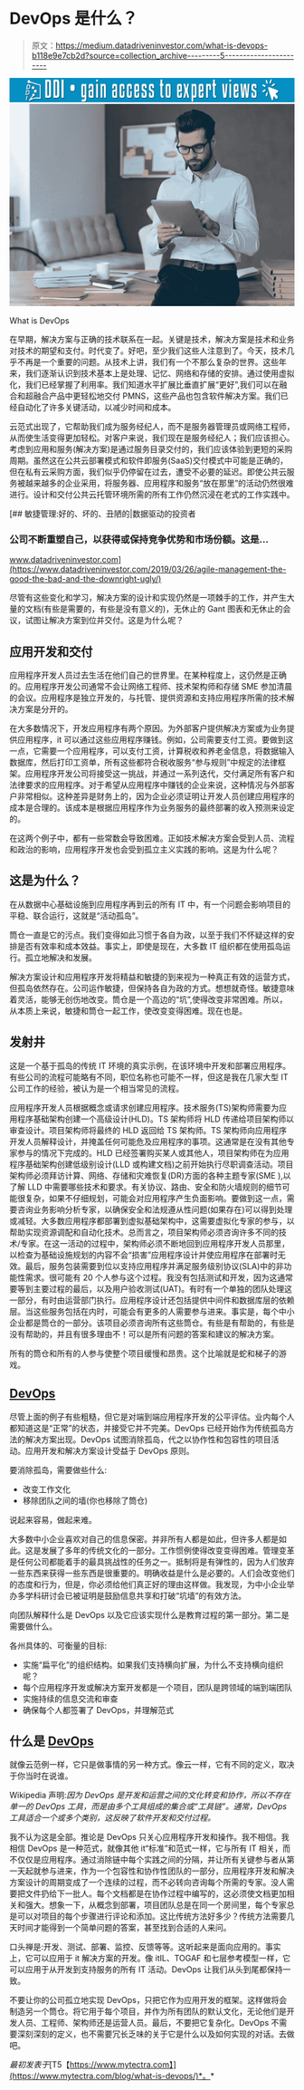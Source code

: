 # DevOps 是什么？

> 原文：<https://medium.datadriveninvestor.com/what-is-devops-b118e9e7cb2d?source=collection_archive---------5----------------------->

[![](img/a823a4fce0b2af756697ddfe14d52271.png)](http://www.track.datadriveninvestor.com/1B9E)![](img/a594d87a1af5b0e2735dcaa9a4530804.png)

What is DevOps

在早期，解决方案与正确的技术联系在一起。关键是技术，解决方案是技术和业务对技术的期望和支付。时代变了。好吧，至少我们这些人注意到了。今天，技术几乎不再是一个重要的问题。从技术上讲，我们有一个不那么复杂的世界。这些年来，我们逐渐认识到技术基本上是处理、记忆、网络和存储的安排。通过使用虚拟化，我们已经掌握了利用率。我们知道水平扩展比垂直扩展“更好”,我们可以在融合和超融合产品中更轻松地交付 PMNS，这些产品也包含软件解决方案。我们已经自动化了许多关键活动，以减少时间和成本。

云范式出现了，它帮助我们成为服务经纪人，而不是服务器管理员或网络工程师，从而使生活变得更加轻松。对客户来说，我们现在是服务经纪人；我们应该担心。考虑到应用和服务(解决方案)是通过服务目录交付的，我们应该体验到更短的采购周期。虽然这在公共云部署模式和软件即服务(SaaS)交付模式中可能是正确的，但在私有云采购方面，我们似乎仍停留在过去，遭受不必要的延迟。即使公共云服务被越来越多的企业采用，将服务器、应用程序和服务“放在那里”的活动仍然很难进行。设计和交付公共云托管环境所需的所有工作仍然沉浸在老式的工作实践中。

[](https://www.datadriveninvestor.com/2019/03/26/agile-management-the-good-the-bad-and-the-downright-ugly/) [## 敏捷管理:好的、坏的、丑陋的|数据驱动的投资者

### 公司不断重塑自己，以获得或保持竞争优势和市场份额。这是…

www.datadriveninvestor.com](https://www.datadriveninvestor.com/2019/03/26/agile-management-the-good-the-bad-and-the-downright-ugly/) 

尽管有这些变化和学习，解决方案的设计和实现仍然是一项棘手的工作，并产生大量的文档(有些是需要的，有些是没有意义的)，无休止的 Gant 图表和无休止的会议，试图让解决方案到位并交付。这是为什么呢？

## **应用开发和交付**

应用程序开发人员过去生活在他们自己的世界里。在某种程度上，这仍然是正确的。应用程序开发公司通常不会让网络工程师、技术架构师和存储 SME 参加清晨的会议。应用程序是独立开发的，与托管、提供资源和支持应用程序所需的技术解决方案是分开的。

在大多数情况下，开发应用程序有两个原因。为外部客户提供解决方案或为业务提供应用程序，it 可以通过这些应用程序赚钱。例如，公司需要支付工资。要做到这一点，它需要一个应用程序，可以支付工资，计算税收和养老金信息，将数据输入数据库，然后打印工资单，所有这些都符合税收服务“参与规则”中规定的法律框架。应用程序开发公司将接受这一挑战，并通过一系列迭代，交付满足所有客户和法律要求的应用程序。对于希望从应用程序中赚钱的企业来说，这种情况与外部客户非常相似。这种差异是财务上的，因为企业必须证明让开发人员创建应用程序的成本是合理的。该成本是根据应用程序作为业务服务的最终部署的收入预测来设定的。

在这两个例子中，都有一些常数会导致困难。正如技术解决方案会受到人员、流程和政治的影响，应用程序开发也会受到孤立主义实践的影响。这是为什么呢？

## **这是为什么？**

在从数据中心基础设施到应用程序再到云的所有 IT 中，有一个问题会影响项目的平稳、联合运行，这就是“活动孤岛”。

筒仓一直是它的污点。我们变得如此习惯于各自为政，以至于我们不怀疑这样的安排是否有效率和成本效益。事实上，即使是现在，大多数 IT 组织都在使用孤岛运行。孤立地解决和发展。

解决方案设计和应用程序开发将精益和敏捷的到来视为一种真正有效的运营方式，但孤岛依然存在。公司运作敏捷，但保持各自为政的方式。想想就奇怪。敏捷意味着灵活，能够无创伤地改变。筒仓是一个高边的“坑”,使得改变非常困难。所以，从本质上来说，敏捷和筒仓一起工作，使改变变得困难。现在也是。

## **发射井**

这是一个基于孤岛的传统 IT 环境的真实示例，在该环境中开发和部署应用程序。有些公司的流程可能略有不同，职位名称也可能不一样，但这是我在几家大型 IT 公司工作的经验，被认为是一个相当常见的流程。

应用程序开发人员根据概念或请求创建应用程序。技术服务(TS)架构师需要为应用程序基础架构创建一个高级设计(HLD)。TS 架构师将 HLD 传递给项目架构师以审查设计。项目架构师将最终的 HLD 返回给 TS 架构师。TS 架构师向应用程序开发人员解释设计，并掩盖任何可能危及应用程序的事项。这通常是在没有其他专家参与的情况下完成的。HLD 已经签署购买某人或其他人，项目架构师在为应用程序基础架构创建低级别设计(LLD 或构建文档)之前开始执行尽职调查活动。项目架构师必须拜访计算、网络、存储和灾难恢复(DR)方面的各种主题专家(SME ),以了解 LLD 中需要哪些技术和要求。有关协议、路由、安全和防火墙规则的细节可能很复杂，如果不仔细规划，可能会对应用程序产生负面影响。要做到这一点，需要咨询业务影响分析专家，以确保安全和法规遵从性问题(如果存在)可以得到处理或减轻。大多数应用程序都部署到虚拟基础架构中，这需要虚拟化专家的参与，以帮助实现资源调配和自动化技术。总而言之，项目架构师必须咨询许多不同的技术/专家。在这一活动的过程中，架构师必须不断地回到应用程序开发人员那里，以检查为基础设施规划的内容不会“损害”应用程序设计并使应用程序在部署时无效。最后，服务包装需要到位以支持应用程序并满足服务级别协议(SLA)中的非功能性需求。很可能有 20 个人参与这个过程。我没有包括测试和开发，因为这通常要等到主要过程的最后，以及用户验收测试(UAT)。有时有一个单独的团队处理这一部分，有时由运营部门执行。应用程序设计还包括提供中间件和数据库层的依赖层。当这些服务包括在内时，可能会有更多的人需要参与进来。事实是，每个中小企业都是筒仓的一部分。该项目必须咨询所有这些筒仓。有些是有帮助的，有些是没有帮助的，并且有很多理由不！可以是所有问题的答案和建议的解决方案。

所有的筒仓和所有的人参与使整个项目缓慢和昂贵。这个比喻就是蛇和梯子的游戏。

## [**DevOps**](https://www.mytectra.com/devops-training-in-bangalore.html)

尽管上面的例子有些粗糙，但它是对端到端应用程序开发的公平评估。业内每个人都知道这是“正常”的状态，并接受它并不完美。DevOps 已经开始作为传统孤岛方法的解决方案出现。DevOps 试图消除孤岛，代之以协作性和包容性的项目活动。应用开发和解决方案设计受益于 DevOps 原则。

要消除孤岛，需要做些什么:

*   改变工作文化
*   移除团队之间的墙(你也移除了筒仓)

说起来容易，做起来难。

大多数中小企业喜欢对自己的信息保密。并非所有人都是如此，但许多人都是如此。这是发展了多年的传统文化的一部分。工作惯例使得改变变得困难。管理变革是任何公司都能着手的最具挑战性的任务之一。抵制将是有弹性的，因为人们放弃一些东西来获得一些东西是很重要的。明确收益是什么是必要的。人们会改变他们的态度和行为，但是，你必须给他们真正好的理由这样做。我发现，为中小企业举办多学科研讨会已被证明是鼓励信息共享和打破“坑墙”的有效方法。

向团队解释什么是 DevOps 以及它应该实现什么是教育过程的第一部分。第二是需要做什么。

各州具体的、可衡量的目标:

*   实施“扁平化”的组织结构。如果我们支持横向扩展，为什么不支持横向组织呢？
*   每个应用程序开发或解决方案开发都是一个项目，团队是跨领域的端到端团队
*   实施持续的信息交流和审查
*   确保每个人都签署了 DevOps，并理解范式

## **什么是** [**DevOps**](https://www.mytectra.com/devops-training-in-bangalore.html)

就像云范例一样，它只是做事情的另一种方式。像云一样，它有不同的定义，取决于你当时在说谁。

Wikipedia 声明:*因为 DevOps 是开发和运营之间的文化转变和协作，所以不存在单一的 DevOps 工具，而是由多个工具组成的集合或“工具链”。通常，DevOps 工具适合一个或多个类别，这反映了软件开发和交付过程。*

我不认为这是全部。推论是 DevOps 只关心应用程序开发和操作。我不相信。我相信 DevOps 是一种范式，就像其他 it“标准”和范式一样，它与所有 IT 相关，而不仅仅是应用程序。通过消除链中每个实践之间的分隔，并让所有关键参与者从第一天起就参与进来，作为一个包容性和协作性团队的一部分，应用程序开发和解决方案设计的周期变成了一个连续的过程，而不必转向咨询每个所需的专家。没人需要把文件扔给下一批人。每个文档都是在协作过程中编写的，这必须使文档更加相关和强大。想象一下，从概念到部署，项目团队总是在同一个房间里，每个专家总是可以对项目的每个步骤进行评论和添加。这比传统方法好多少？传统方法需要几天时间才能得到一个简单问题的答案，甚至找到合适的人来问。

口头禅是:开发、测试、部署、监控、反馈等等。这听起来是面向应用的。事实上，它可以应用于 it 解决方案的开发。像 itIL、TOGAF 和七层参考模型一样，它可以应用于从开发到支持服务的所有 IT 活动。DevOps 让我们从头到尾都保持一致。

不要让你的公司孤立地实现 DevOps，只把它作为应用开发的框架。这样做将会制造另一个筒仓。将它用于每个项目，并作为所有团队的默认文化，无论他们是开发人员、工程师、架构师还是运营人员。最后，不要把它复杂化。DevOps 不需要深刻深刻的定义，也不需要冗长乏味的关于它是什么以及如何实现的对话。去做吧。

*最初发表于*[T5【https://www.mytectra.com】](https://www.mytectra.com/blog/what-is-devops/)*。*